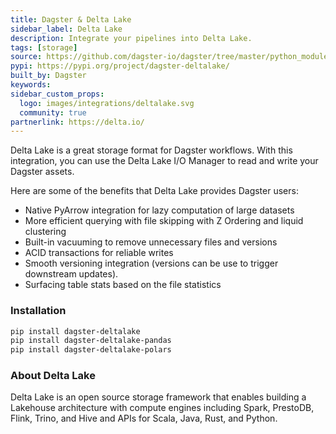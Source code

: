 ```yaml
---
title: Dagster & Delta Lake
sidebar_label: Delta Lake
description: Integrate your pipelines into Delta Lake.
tags: [storage]
source: https://github.com/dagster-io/dagster/tree/master/python_modules/libraries/dagster-deltalake
pypi: https://pypi.org/project/dagster-deltalake/
built_by: Dagster
keywords:
sidebar_custom_props:
  logo: images/integrations/deltalake.svg
  community: true
partnerlink: https://delta.io/
---
```


Delta Lake is a great storage format for Dagster workflows. With this integration, you can use the Delta Lake I/O Manager to read and write your Dagster assets.

Here are some of the benefits that Delta Lake provides Dagster users:

- Native PyArrow integration for lazy computation of large datasets
- More efficient querying with file skipping with Z Ordering and liquid clustering
- Built-in vacuuming to remove unnecessary files and versions
- ACID transactions for reliable writes
- Smooth versioning integration (versions can be use to trigger downstream updates).
- Surfacing table stats based on the file statistics

### Installation

```bash
pip install dagster-deltalake
pip install dagster-deltalake-pandas
pip install dagster-deltalake-polars
```

### About Delta Lake

Delta Lake is an open source storage framework that enables building a Lakehouse architecture with compute engines including Spark, PrestoDB, Flink, Trino, and Hive and APIs for Scala, Java, Rust, and Python.
